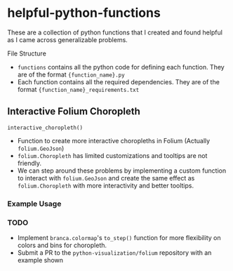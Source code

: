 # helpful-python-functions
These are a collection of python functions that I created and found helpful as I came across generalizable problems.

File Structure
* `functions` contains all the python code for defining each function. They are of the format `{function_name}.py`
* Each function contains all the required dependencies. They are of the format `{function_name}_requirements.txt`

## Interactive Folium Choropleth
`interactive_choropleth()`
* Function to create more interactive choropleths in Folium (Actually `folium.GeoJson`)
* `folium.Choropleth` has limited customizations and tooltips are not friendly.
* We can step around these problems by implementing a custom function to interact with `folium.GeoJson` and create the same effect as `folium.Choropleth` with more interactivity and better tooltips.

### Example Usage

### TODO
* Implement `branca.colormap`'s `to_step()` function for more flexibility on colors and bins for choropleth.
* Submit a PR to the `python-visualization/folium` repository with an example shown
